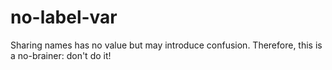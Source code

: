 no-label-var
============
Sharing names has no value but may introduce confusion. Therefore, this is a no-brainer: don't do it!
